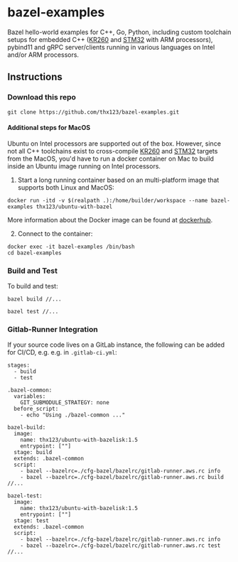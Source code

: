 # bazel-examples
Bazel hello-world examples for C++, Go, Python, including custom toolchain setups for embedded C++ ([KR260](https://www.xilinx.com/products/som/kria/kr260-robotics-starter-kit.html) and [STM32](https://en.wikipedia.org/wiki/STM32) with ARM processors), pybind11 and gRPC server/clients running in various languages on Intel and/or ARM processors.

## Instructions

### Download this repo
```
git clone https://github.com/thx123/bazel-examples.git
```

#### Additional steps for MacOS
Ubuntu on Intel processors are supported out of the box. However, since not all C++ toolchains exist to cross-compile [KR260](https://www.xilinx.com/products/som/kria/kr260-robotics-starter-kit.html) and [STM32](https://en.wikipedia.org/wiki/STM32) targets from the MacOS, you'd have to run a docker container on Mac to build inside an Ubuntu image running on Intel processors.

1. Start a long running container based on an multi-platform image that supports both Linux and MacOS:
```
docker run -itd -v $(realpath .):/home/builder/workspace --name bazel-examples thx123/ubuntu-with-bazel
```
More information about the Docker image can be found at [dockerhub](https://hub.docker.com/repository/docker/thx123/ubuntu-with-bazelisk/general).

2. Connect to the container:
```
docker exec -it bazel-examples /bin/bash
cd bazel-examples
```

### Build and Test
To build and test: 

```
bazel build //...
```

```
bazel test //...
```

### Gitlab-Runner Integration
If your source code lives on a GitLab instance, the following can be added for CI/CD, e.g. e.g. in `.gitlab-ci.yml`:

```
stages:
  - build
  - test

.bazel-common:
  variables:
    GIT_SUBMODULE_STRATEGY: none
  before_script:
    - echo "Using ./bazel-common ..."

bazel-build:
  image:
    name: thx123/ubuntu-with-bazelisk:1.5
    entrypoint: [""]
  stage: build
  extends: .bazel-common
  script:
    - bazel --bazelrc=./cfg-bazel/bazelrc/gitlab-runner.aws.rc info
    - bazel --bazelrc=./cfg-bazel/bazelrc/gitlab-runner.aws.rc build //...

bazel-test:
  image:
    name: thx123/ubuntu-with-bazelisk:1.5
    entrypoint: [""]
  stage: test
  extends: .bazel-common
  script:
    - bazel --bazelrc=./cfg-bazel/bazelrc/gitlab-runner.aws.rc info
    - bazel --bazelrc=./cfg-bazel/bazelrc/gitlab-runner.aws.rc test //...
```


